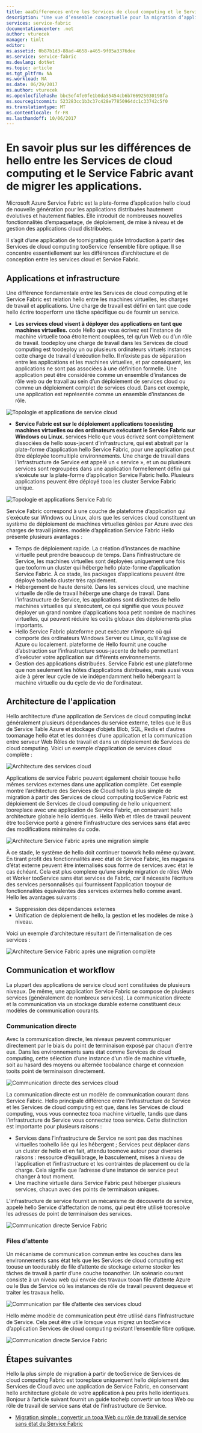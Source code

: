 ```yaml
---
title: aaaDifferences entre les Services de cloud computing et le Service Fabric | Documents Microsoft
description: "Une vue d’ensemble conceptuelle pour la migration d’applications à partir des Services de cloud computing tooService l’ensemble fibre optique."
services: service-fabric
documentationcenter: .net
author: vturecek
manager: timlt
editor: 
ms.assetid: 0b87b1d3-88ad-4658-a465-9f05a3376dee
ms.service: service-fabric
ms.devlang: dotNet
ms.topic: article
ms.tgt_pltfrm: NA
ms.workload: NA
ms.date: 06/29/2017
ms.author: vturecek
ms.openlocfilehash: bbc5ef4fe0fe1b0da55454cb6b766925030198fa
ms.sourcegitcommit: 523283cc1b3c37c428e77850964dc1c33742c5f0
ms.translationtype: MT
ms.contentlocale: fr-FR
ms.lasthandoff: 10/06/2017
---
```

# <a name="learn-about-hello-differences-between-cloud-services-and-service-fabric-before-migrating-applications"></a>En savoir plus sur les différences de hello entre les Services de cloud computing et le Service Fabric avant de migrer les applications.
Microsoft Azure Service Fabric est la plate-forme d’application hello cloud de nouvelle génération pour les applications distribuées hautement évolutives et hautement fiables. Elle introduit de nombreuses nouvelles fonctionnalités d’empaquetage, de déploiement, de mise à niveau et de gestion des applications cloud distribuées. 

Il s’agit d’une application de toomigrating guide Introduction à partir des Services de cloud computing tooService l’ensemble fibre optique. Il se concentre essentiellement sur les différences d’architecture et de conception entre les services cloud et Service Fabric.

## <a name="applications-and-infrastructure"></a>Applications et infrastructure
Une différence fondamentale entre les Services de cloud computing et le Service Fabric est relation hello entre les machines virtuelles, les charges de travail et applications. Une charge de travail est défini en tant que code hello écrire tooperform une tâche spécifique ou de fournir un service.

* **Les services cloud visent à déployer des applications en tant que machines virtuelles.** code Hello que vous écrivez est l’instance de machine virtuelle tooa étroitement couplées, tel qu’un Web ou d’un rôle de travail. toodeploy une charge de travail dans les Services de cloud computing est toodeploy un ou plusieurs ordinateurs virtuels instances cette charge de travail d’exécution hello. Il n’existe pas de séparation entre les applications et les machines virtuelles, et par conséquent, les applications ne sont pas associées à une définition formelle. Une application peut être considérée comme un ensemble d’instances de rôle web ou de travail au sein d’un déploiement de services cloud ou comme un déploiement complet de services cloud. Dans cet exemple, une application est représentée comme un ensemble d’instances de rôle.

![Topologie et applications de service cloud][1]

* **Service Fabric est sur le déploiement applications tooexisting machines virtuelles ou des ordinateurs exécutant le Service Fabric sur Windows ou Linux.** services Hello que vous écrivez sont complètement dissociées de hello sous-jacent d’infrastructure, qui est abstrait par la plate-forme d’application hello Service Fabric, pour une application peut être déployée toomultiple environnements. Une charge de travail dans l’infrastructure de Service est appelé un « service », et un ou plusieurs services sont regroupées dans une application formellement défini qui s’exécute sur la plate-forme d’application Service Fabric hello. Plusieurs applications peuvent être déployé tooa les cluster Service Fabric unique.

![Topologie et applications Service Fabric][2]

Service Fabric correspond à une couche de plateforme d’application qui s’exécute sur Windows ou Linux, alors que les services cloud constituent un système de déploiement de machines virtuelles gérées par Azure avec des charges de travail jointes.
modèle d’application Service Fabric Hello présente plusieurs avantages :

* Temps de déploiement rapide. La création d’instances de machine virtuelle peut prendre beaucoup de temps. Dans l’infrastructure de Service, les machines virtuelles sont déployées uniquement une fois que tooform un cluster qui héberge hello plate-forme d’application Service Fabric. À ce stade, les packages d’applications peuvent être déployé toohello cluster très rapidement.
* Hébergement de haute densité. Dans les services cloud, une machine virtuelle de rôle de travail héberge une charge de travail. Dans l’infrastructure de Service, les applications sont distinctes de hello machines virtuelles qui s’exécutent, ce qui signifie que vous pouvez déployer un grand nombre d’applications tooa petit nombre de machines virtuelles, qui peuvent réduire les coûts globaux des déploiements plus importants.
* Hello Service Fabric plateforme peut exécuter n’importe où qui comporte des ordinateurs Windows Server ou Linux, qu’il s’agisse de Azure ou localement. plateforme de Hello fournit une couche d’abstraction sur l’infrastructure sous-jacente de hello permettant d’exécuter votre application sur différents environnements. 
* Gestion des applications distribuées. Service Fabric est une plateforme que non seulement les hôtes d’applications distribuées, mais aussi vous aide à gérer leur cycle de vie indépendamment hello hébergeant la machine virtuelle ou du cycle de vie de l’ordinateur.

## <a name="application-architecture"></a>Architecture de l'application
Hello architecture d’une application de Services de cloud computing inclut généralement plusieurs dépendances du service externe, telles que le Bus de Service Table Azure et stockage d’objets Blob, SQL, Redis et d’autres toomanage hello état et les données d’une application et la communication entre serveur Web Rôles de travail et dans un déploiement de Services de cloud computing. Voici un exemple d’application de services cloud complète :  

![Architecture des services cloud][9]

Applications de service Fabric peuvent également choisir toouse hello mêmes services externes dans une application complète. Cet exemple montre l’architecture des Services de Cloud hello la plus simple de migration à partir des Services de cloud computing tooService Fabric est déploiement de Services de cloud computing de hello uniquement tooreplace avec une application de Service Fabric, en conservant hello architecture globale hello identiques. Hello Web et rôles de travail peuvent être tooService porté a généré l’infrastructure des services sans état avec des modifications minimales du code.

![Architecture Service Fabric après une migration simple][10]

À ce stade, le système de hello doit continuer toowork hello même qu’avant. En tirant profit des fonctionnalités avec état de Service Fabric, les magasins d’état externe peuvent être internalisés sous forme de services avec état le cas échéant. Cela est plus complexe qu’une simple migration de rôles Web et Worker tooService sans état services de Fabric, car il nécessite l’écriture des services personnalisés qui fournissent l’application tooyour de fonctionnalités équivalentes des services externes hello comme avant. Hello les avantages suivants : 

* Suppression des dépendances externes 
* Unification de déploiement de hello, la gestion et les modèles de mise à niveau. 

Voici un exemple d’architecture résultant de l’internalisation de ces services :

![Architecture Service Fabric après une migration complète][11]

## <a name="communication-and-workflow"></a>Communication et workflow
La plupart des applications de service cloud sont constituées de plusieurs niveaux. De même, une application Service Fabric se compose de plusieurs services (généralement de nombreux services). La communication directe et la communication via un stockage durable externe constituent deux modèles de communication courants.

### <a name="direct-communication"></a>Communication directe
Avec la communication directe, les niveaux peuvent communiquer directement par le biais du point de terminaison exposé par chacun d’entre eux. Dans les environnements sans état comme Services de cloud computing, cette sélection d’une instance d’un rôle de machine virtuelle, soit au hasard des moyens ou alternée toobalance charge et connexion tooits point de terminaison directement.

![Communication directe des services cloud][5]

 La communication directe est un modèle de communication courant dans Service Fabric. Hello principale différence entre l’infrastructure de Service et les Services de cloud computing est que, dans les Services de cloud computing, vous vous connectez tooa machine virtuelle, tandis que dans l’infrastructure de Service vous connectez tooa service. Cette distinction est importante pour plusieurs raisons :

* Services dans l’infrastructure de Service ne sont pas des machines virtuelles toohello liée qui les hébergent ; Services peut déplacer dans un cluster de hello et en fait, attendu toomove autour pour diverses raisons : ressource d’équilibrage, le basculement, mises à niveau de l’application et l’infrastructure et les contraintes de placement ou de la charge. Cela signifie que l’adresse d’une instance de service peut changer à tout moment. 
* Une machine virtuelle dans Service Fabric peut héberger plusieurs services, chacun avec des points de terminaison uniques.

L’infrastructure de service fournit un mécanisme de découverte de service, appelé hello Service d’affectation de noms, qui peut être utilisé tooresolve les adresses de point de terminaison des services. 

![Communication directe Service Fabric][6]

### <a name="queues"></a>Files d’attente
Un mécanisme de communication commun entre les couches dans les environnements sans état tels que les Services de cloud computing est toouse un toodurably de file d’attente de stockage externe stocker les tâches de travail à partir d’une couche tooanother. Un scénario courant consiste à un niveau web qui envoie des travaux tooan file d’attente Azure ou le Bus de Service où les instances de rôle de travail peuvent dequeue et traiter les travaux hello.

![Communication par file d’attente des services cloud][7]

Hello même modèle de communication peut être utilisé dans l’infrastructure de Service. Cela peut être utile lorsque vous migrez un tooService d’application Services de cloud computing existant l’ensemble fibre optique. 

![Communication directe Service Fabric][8]

## <a name="next-steps"></a>Étapes suivantes
Hello la plus simple de migration à partir de tooService de Services de cloud computing Fabric est tooreplace uniquement hello déploiement des Services de Cloud avec une application de Service Fabric, en conservant hello architecture globale de votre application à peu près hello identiques. Bonjour à l’article suivant fournit un guide toohelp convertir un tooa Web ou rôle de travail de service sans état de l’infrastructure de Service.

* [Migration simple : convertir un tooa Web ou rôle de travail de service sans état du Service Fabric](service-fabric-cloud-services-migration-worker-role-stateless-service.md)

<!--Image references-->
[1]: ./media/service-fabric-cloud-services-migration-differences/topology-cloud-services.png
[2]: ./media/service-fabric-cloud-services-migration-differences/topology-service-fabric.png
[5]: ./media/service-fabric-cloud-services-migration-differences/cloud-service-communication-direct.png
[6]: ./media/service-fabric-cloud-services-migration-differences/service-fabric-communication-direct.png
[7]: ./media/service-fabric-cloud-services-migration-differences/cloud-service-communication-queues.png
[8]: ./media/service-fabric-cloud-services-migration-differences/service-fabric-communication-queues.png
[9]: ./media/service-fabric-cloud-services-migration-differences/cloud-services-architecture.png
[10]: ./media/service-fabric-cloud-services-migration-differences/service-fabric-architecture-simple.png
[11]: ./media/service-fabric-cloud-services-migration-differences/service-fabric-architecture-full.png
